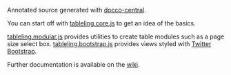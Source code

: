 Annotated source generated with [docco-central](https://github.com/AlphaHydrae/docco-central).

You can start off with [tableling.core.js](src/tableling.core.html) to get an idea of the basics.

[tableling.modular.js](src/tableling.modular.html) provides utilities to create table modules such as a page size select box. [tableling.bootstrap.js](src/tableling.bootstrap.html) provides views styled with [Twitter Bootstrap](http://twitter.github.com/bootstrap/).

Further documentation is available on the [wiki](https://github.com/AlphaHydrae/tableling/wiki).
